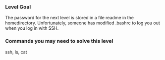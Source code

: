 ### Level Goal

The password for the next level is stored in a file readme in the homedirectory. Unfortunately, someone has modified .bashrc to log you out when you log in with SSH.

### Commands you may need to solve this level

ssh, ls, cat
